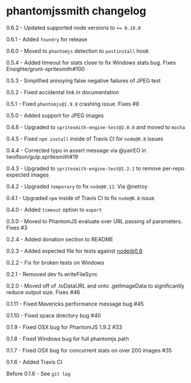 # phantomjssmith changelog
0.6.2 - Updated supported node versions to `>= 0.10.0`

0.6.1 - Added `foundry` for release

0.6.0 - Moved to `phantomjs` detection to `postinstall` hook

0.5.4 - Added timeout for stats close to fix Windows stats bug. Fixes Ensighte/grunt-spritesmith#100

0.5.3 - Simplified annoying false negative failures of JPEG test

0.5.2 - Fixed accidental link in documentation

0.5.1 - Fixed `phantomjs@1.9.8` crashing issue. Fixes #8

0.5.0 - Added support for JPEG images

0.4.6 - Upgraded to `spritesmith-engine-test@2.0.0` and moved to `mocha`

0.4.5 - Fixed `npm install` inside of Travis CI for `node@0.8` issues

0.4.4 - Corrected typo in assert message via @yairEO in twolfson/gulp.spritesmith#19

0.4.3 - Upgraded to `spritesmith-engine-test@1.2.1` to remove per-repo expected images

0.4.2 - Upgraded `temporary` to fix `node@0.11`. Via @netroy

0.4.1 - Upgraded `npm` inside of Travis CI to fix `node@0.8` issue

0.4.0 - Added `timeout` option to `export`

0.3.0 - Moved to PhantomJS evaluate over URL passing of parameters. Fixes #3

0.2.4 - Added donation section to README

0.2.3 - Added expected file for tests against node@0.8

0.2.2 - Fix for broken tests on Windows

0.2.1 - Removed dev fs.writeFileSync

0.2.0 - Moved off of .toDataURL and onto .getImageData to significantly reduce output size. Fixes #46

0.1.11 - Fixed Mavericks performance message bug #45

0.1.10 - Fixed space directory bug #40

0.1.9 - Fixed OSX bug for PhantomJS 1.9.2 #33

0.1.8 - Fixed Windows bug for full phantomjs path

0.1.7 - Fixed OSX bug for concurrent stats on over 200 images #35

0.1.6 - Added Travis CI

Before 0.1.6 - See `git log`
